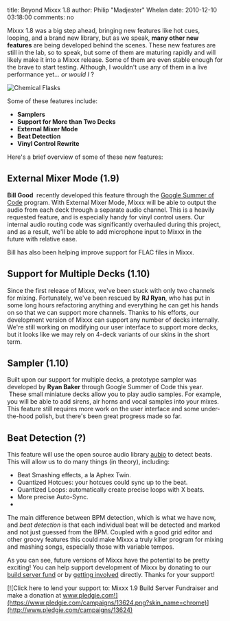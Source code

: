 title: Beyond Mixxx 1.8
author: Philip "Madjester" Whelan
date: 2010-12-10 03:18:00
comments: no

Mixxx 1.8 was a big step ahead, bringing new features like hot cues, looping, and a brand new library, but as we speak, **many other new features** are being developed behind the scenes.
These new features are still in the lab, so to speak, but some of them are maturing rapidly and will likely make it into a Mixxx release.
Some of them are even stable enough for the brave to start testing. Although, I wouldn't use any of them in a live performance yet... *or would I* ?

![Chemical Flasks]({static}/images/news/Chemical-Flasks.png)

Some of these features include:

- **Samplers**
- **Support for More than Two Decks**
- **External Mixer Mode**
- **Beat Detection**
- **Vinyl Control Rewrite**

Here's a brief overview of some of these new features:

## External Mixer Mode (1.9)

**Bill Good**  recently developed this feature through the [Google Summer of Code](http://code.google.com/soc/) program.
With External Mixer Mode, Mixxx will be able to output the audio from each deck through a separate audio channel.
This is a heavily requested feature, and is especially handy for vinyl control users.
Our internal audio routing code was significantly overhauled during this project, and as a result, we'll be able to add microphone input to Mixxx in the future with relative ease.

Bill has also been helping improve support for FLAC files in Mixxx.

## Support for Multiple Decks (1.10)

Since the first release of Mixxx, we've been stuck with only two channels for mixing.
Fortunately, we've been rescued by **RJ Ryan**, who has put in some long hours refactoring anything and everything he can get his hands on so that we can support more channels.
Thanks to his efforts, our development version of Mixxx can support any number of decks internally.
We're still working on modifying our user interface to support more decks, but it looks like we may rely on 4-deck variants of our skins in the short term.

## Sampler (1.10)

Built upon our support for multiple decks, a prototype sampler was developed by **Ryan Baker** through Google Summer of Code this year.
 These small miniature decks allow you to play audio samples.
For example, you will be able to add sirens, air horns and vocal samples into your mixes.
This feature still requires more work on the user interface and some under-the-hood polish, but there's been great progress made so far.

## Beat Detection (?)

This feature will use the open source audio library [aubio](http://www.aubio.org/) to detect beats.
This will allow us to do many things (in theory), including:

- Beat Smashing effects, a la Aphex Twin.
- Quantized Hotcues: your hotcues could sync up to the beat.
- Quantized Loops: automatically create precise loops with X beats.
- More precise Auto-Sync.
-
The main difference between BPM detection, which is what we have now, and *beat detection* is that each individual beat will be detected and marked and not just guessed from the BPM.
Coupled with a good grid editor and other groovy features this could make Mixxx a truly killer program for mixing and mashing songs, especially those with variable tempos.


As you can see, future versions of Mixxx have the potential to be pretty
exciting!
You can help support development of Mixxx by donating to our [build server fund](http://www.pledgie.com/campaigns/13624) or by [getting involved](https://mixxx.org/forums/viewtopic.php?f=1&t=1773) directly.
Thanks for your support!

[![Click here to lend your support to: Mixxx 1.9 Build Server Fundraiser and make a donation at www.pledgie.com!](https://www.pledgie.com/campaigns/13624.png?skin_name=chrome)](http://www.pledgie.com/campaigns/13624)
